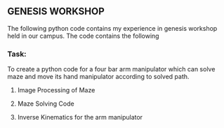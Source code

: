 <h2>GENESIS WORKSHOP</h2>
The following python code contains my experience in genesis workshop held in our campus. The code contains the following
<h3>Task:</h3> To create a python code for a four bar arm manipulator which can solve maze and move its hand manipulator according to solved path.

1) Image Processing of Maze

2) Maze Solving Code
   
3) Inverse Kinematics for the arm manipulator
